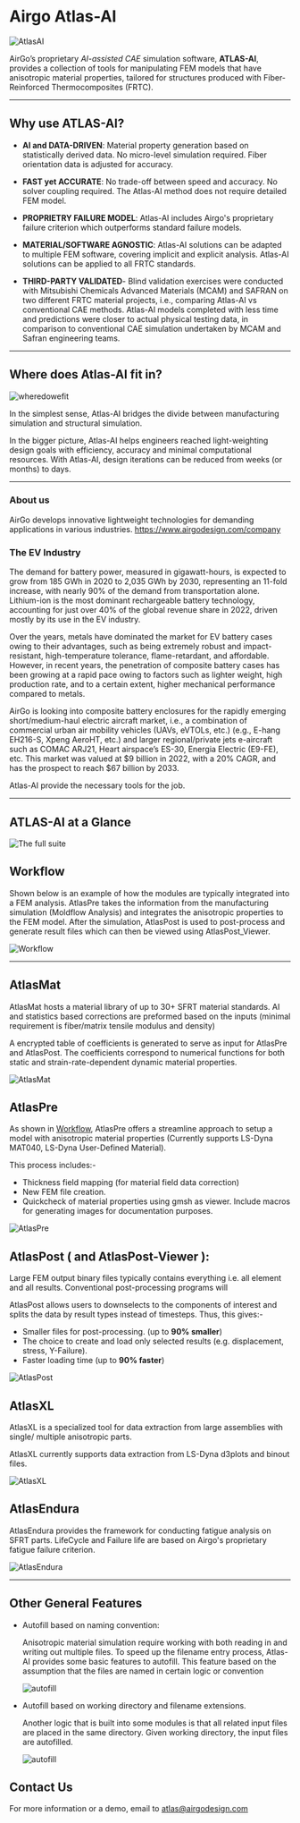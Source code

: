 # Airgo Atlas-AI

![AtlasAI](assets/images/AtlasAI_logo_256x256.png)

AirGo’s proprietary *AI-assisted CAE* simulation software, **ATLAS-AI**, provides a collection of tools for manipulating FEM models that have anisotropic material properties, tailored for structures produced with Fiber-Reinforced Thermocomposites (FRTC).

---

## Why use ATLAS-AI?

- **AI and DATA-DRIVEN**: Material property generation based on statistically derived data. No micro-level simulation required. Fiber orientation data is adjusted for accuracy.

- **FAST yet ACCURATE**: No trade-off between speed and accuracy. No solver coupling required. The Atlas-AI method does not require detailed FEM model.  

- **PROPRIETRY FAILURE MODEL**: Atlas-AI includes Airgo's proprietary failure criterion which outperforms standard failure models.

- **MATERIAL/SOFTWARE AGNOSTIC**: Atlas-AI solutions can be adapted to multiple FEM software, covering implicit and explicit analysis. Atlas-AI solutions can be applied to all FRTC standards. 

- **THIRD-PARTY VALIDATED**- Blind validation exercises were conducted with Mitsubishi Chemicals Advanced Materials (MCAM) and SAFRAN on two different FRTC material projects, i.e., comparing Atlas-AI vs conventional CAE methods. Atlas-AI models completed with less time and predictions were closer to actual physical testing data, in comparison to conventional CAE simulation undertaken by MCAM and Safran engineering teams. 

---

##  Where does Atlas-AI fit in?



![wheredowefit](assets/images/AtlasAI_overview.png)

In the simplest sense, Atlas-AI bridges the divide between manufacturing simulation and structural simulation.

In the bigger picture, Atlas-AI helps engineers reached light-weighting design goals with efficiency, accuracy and minimal computational resources. With Atlas-AI, design iterations can be reduced from weeks (or months) to days.

---

### About us
AirGo develops innovative lightweight technologies for demanding applications in various industries. https://www.airgodesign.com/company

### The EV Industry

The demand for battery power, measured in gigawatt-hours, is expected to grow from 185 GWh in 2020 to 2,035 GWh by 2030, representing an 11-fold increase, with nearly 90% of the demand from transportation alone. Lithium-ion is the most dominant rechargeable battery technology, accounting for just over 40% of the global revenue share in 2022, driven mostly by its use in the EV industry.

Over the years, metals have dominated the market for EV battery cases owing to their advantages, such as being extremely robust and impact-resistant, high-temperature tolerance, flame-retardant, and affordable. However, in recent years, the penetration of composite battery cases has been growing at a rapid pace owing to factors such as lighter weight, high production rate, and to a certain extent, higher mechanical performance compared to metals. 

AirGo is looking into composite battery enclosures for the rapidly emerging short/medium-haul electric aircraft market, i.e., a combination of commercial urban air mobility vehicles (UAVs, eVTOLs, etc.) (e.g., E-hang EH216-S, Xpeng AeroHT, etc.) and larger regional/private jets e-aircraft such as COMAC ARJ21, Heart airspace’s ES-30, Energia Electric (E9-FE), etc. This market was valued at $9 billion in 2022, with a 20% CAGR, and has the prospect to reach $67 billion by 2033.

Atlas-AI provide the necessary tools for the job.

---

## ATLAS-AI at a Glance

![The full suite](assets/images/AtlasAI_alltools.png)


## Workflow
Shown below is an example of how the modules are typically integrated into a FEM analysis. AtlasPre takes the information from the manufacturing simulation (Moldflow Analysis) and integrates the anisotropic properties to the FEM model. After the simulation, AtlasPost is used to post-process and generate result files which can then be viewed using AtlasPost_Viewer.

![Workflow](assets/images/General_workflow01.png)

---
## AtlasMat

AtlasMat hosts a material library of up to 30+ SFRT material standards. 
AI and statistics based corrections are preformed based on the inputs (minimal requirement is fiber/matrix tensile modulus and density)

A encrypted table of coefficients is generated to serve as input for AtlasPre and AtlasPost. The coefficients correspond to numerical functions for both static and strain-rate-dependent dynamic material properties.

![AtlasMat](assets/images/atlasmat.png)



## AtlasPre
As shown in [Workflow](#-workflow), AtlasPre offers a streamline approach to setup a model with anisotropic material properties (Currently supports LS-Dyna MAT040, LS-Dyna User-Defined Material). 

This process includes:-

- Thickness field mapping (for material field data correction)
- New FEM file creation. 
- Quickcheck of material properties using gmsh as viewer. Include macros for generating images for documentation purposes.

![AtlasPre](assets/images/atlaspre.png)


## AtlasPost ( and AtlasPost-Viewer ):

Large FEM output binary files typically contains everything i.e. all element and all results. Conventional post-processing programs will


AtlasPost allows users to downselects to the components of interest and splits the data by result types instead of timesteps. Thus, this gives:-
   - Smaller files for post-processing. (up to **90% smaller**)
   - The choice to create and load only selected results (e.g. displacement, stress, Y-Failure).
   - Faster loading time (up to **90% faster**)

![AtlasPost](assets/images/atlaspost.png)


## AtlasXL

AtlasXL is a specialized tool for data extraction from large assemblies with single/ multiple anisotropic parts.

AtlasXL currently supports data extraction from LS-Dyna d3plots and binout files.

![AtlasXL](assets/images/atlasxl.png)

## AtlasEndura

AtlasEndura provides the framework for conducting fatigue analysis on SFRT parts. LifeCycle and Failure life are based on Airgo's proprietary fatigue failure criterion.

![AtlasEndura](assets/images/atlasendura.png)

---

## Other General Features

- Autofill based on naming convention:

    Anisotropic material simulation require working with both reading in and writing out multiple files. 
    To speed up the filename entry process, Atlas-AI provides some basic features to autofill. This feature based on the assumption that the files are named in certain logic or convention

    ![autofill](assets/images/general_autofill.gif)

    
- Autofill based on working directory and filename extensions.

  Another logic that is built into some modules is that all related input files are placed in the same directory. Given  working directory, the input files are autofilled.

  ![autofill](assets/images/general_autofill_wdir.png)

## Contact Us

For more information or a demo, email to atlas@airgodesign.com